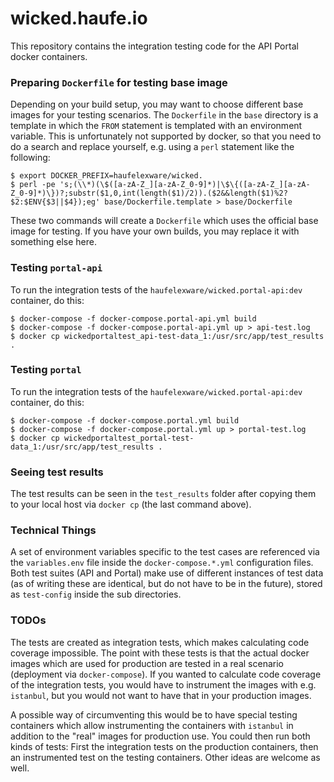 # wicked.haufe.io

This repository contains the integration testing code for the API Portal docker containers.

### Preparing `Dockerfile` for testing base image

Depending on your build setup, you may want to choose different base images for your testing scenarios. The `Dockerfile` in the `base` directory is a template in which the `FROM` statement is templated with an environment variable. This is unfortunately not supported by docker, so that you need to do a search and replace yourself, e.g. using a `perl` statement like the following:

```
$ export DOCKER_PREFIX=haufelexware/wicked.
$ perl -pe 's;(\\*)(\$([a-zA-Z_][a-zA-Z_0-9]*)|\$\{([a-zA-Z_][a-zA-Z_0-9]*)\})?;substr($1,0,int(length($1)/2)).($2&&length($1)%2?$2:$ENV{$3||$4});eg' base/Dockerfile.template > base/Dockerfile
```

These two commands will create a `Dockerfile` which uses the official base image for testing. If you have your own builds, you may replace it with something else here.

### Testing `portal-api`

To run the integration tests of the `haufelexware/wicked.portal-api:dev` container, do this:

```
$ docker-compose -f docker-compose.portal-api.yml build
$ docker-compose -f docker-compose.portal-api.yml up > api-test.log
$ docker cp wickedportaltest_api-test-data_1:/usr/src/app/test_results .
```

### Testing `portal`

To run the integration tests of the `haufelexware/wicked.portal-api:dev` container, do this:

```
$ docker-compose -f docker-compose.portal.yml build
$ docker-compose -f docker-compose.portal.yml up > portal-test.log
$ docker cp wickedportaltest_portal-test-data_1:/usr/src/app/test_results .
```

### Seeing test results

The test results can be seen in the `test_results` folder after copying them to your local host via `docker cp` (the last command above).

### Technical Things

A set of environment variables specific to the test cases are referenced via the `variables.env` file inside the `docker-compose.*.yml` configuration files. Both test suites (API and Portal) make use of different instances of test data (as of writing these are identical, but do not have to be in the future), stored as `test-config` inside the sub directories. 

### TODOs

The tests are created as integration tests, which makes calculating code coverage impossible. The point with these tests is that the actual docker images which are used for production are tested in a real scenario (deployment via `docker-compose`). If you wanted to calculate code coverage of the integration tests, you would have to instrument the images with e.g. `istanbul`, but you would not want to have that in your production images.

A possible way of circumventing this would be to have special testing containers which allow instrumenting the containers with `istanbul` in addition to the "real" images for production use. You could then run both kinds of tests: First the integration tests on the production containers, then an instrumented test on the testing containers. Other ideas are welcome as well. 
